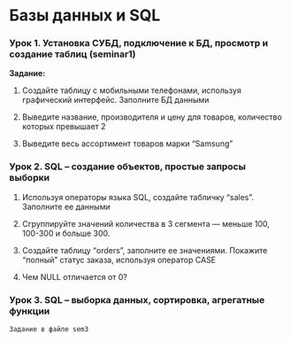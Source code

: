 # Базы данных и SQL

### Урок 1. Установка СУБД, подключение к БД, просмотр и создание таблиц (seminar1)



**Задание:**
1. Создайте таблицу с мобильными телефонами, используя графический интерфейс. Заполните БД данными

2. Выведите название, производителя и цену для товаров, количество которых превышает 2

3. Выведите весь ассортимент товаров марки “Samsung”

### Урок 2. SQL – создание объектов, простые запросы выборки
1. Используя операторы языка SQL, создайте табличку “sales”. Заполните ее данными

2. Сгруппируйте значений количества в 3 сегмента — меньше 100, 100-300 и больше 300.
3. Создайте таблицу “orders”, заполните ее значениями. Покажите “полный” статус заказа, используя оператор CASE
4. Чем NULL отличается от 0?

### Урок 3.  SQL – выборка данных, сортировка, агрегатные функции
    Задание в файле sem3
